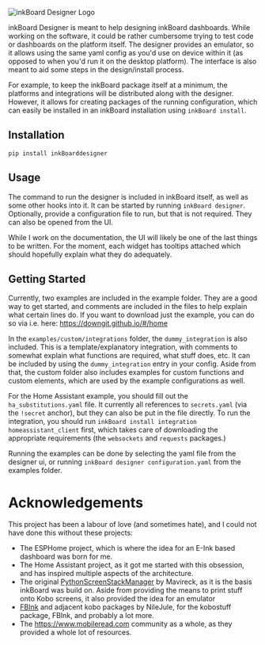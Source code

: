 ![inkBoard Designer Logo](https://raw.githubusercontent.com/Slalamander/inkBoarddesigner/cf56abe61008b3364d179e9ebc3719c165555c65/assets/designer_logo.svg)

inkBoard Designer is meant to help designing inkBoard dashboards. While working on the software, it could be rather cumbersome trying to test code or dashboards on the platform itself. The designer provides an emulator, so it allows using the same yaml config as you'd use on device within it (as opposed to when you'd run it on the desktop platform). The interface is also meant to aid some steps in the design/install process.

For example, to keep the inkBoard package itself at a minimum, the platforms and integrations will be distributed along with the designer. However, it allows for creating packages of the running configuration, which can easily be installed in an inkBoard installation using `inkBoard install`.

## Installation

`pip install inkBoarddesigner`

## Usage

The command to run the designer is included in inkBoard itself, as well as some other hooks into it. It can be started by running `inkBoard designer`. Optionally, provide a configuration file to run, but that is not required. They can also be opened from the UI.

While I work on the documentation, the UI will likely be one of the last things to be written. For the moment, each widget has tooltips attached which should hopefully explain what they do adequately.

## Getting Started
Currently, two examples are included in the example folder. They are a good way to get started, and comments are included in the files to help explain what certain lines do. If you want to download just the example, you can do so via i.e. here: https://downgit.github.io/#/home

In the `examples/custom/integrations` folder, the `dummy_integration` is also included. This is a template/explanatory integration, with comments to somewhat explain what functions are required, what stuff does, etc. It can be included by using the `dummy_integration` entry in your config. Aside from that, the custom folder also includes examples for custom functions and custom elements, which are used by the example configurations as well.

For the Home Assistant example, you should fill out the `ha_substitutions.yaml` file. It currently all references to `secrets.yaml` (via the `!secret` anchor), but they can also be put in the file directly. To run the integration, you should run `inkBoard install integration homeassistant_client` first, which takes care of downloading the appropriate requirements (the `websockets` and `requests` packages.)

Running the examples can be done by selecting the yaml file from the designer ui, or running `inkBoard designer configuration.yaml` from the examples folder.

# Acknowledgements
This project has been a labour of love (and sometimes hate), and I could not have done this without these projects:
 - The ESPHome project, which is where the idea for an E-Ink based dashboard was born for me.
 - The Home Assistant project, as it got me started with this obsession, and has inspired multiple aspects of the architecture.
 - The original [PythonScreenStackManager](https://github.com/Mavireck/Python-Screen-Stack-Manager) by Mavireck, as it is the basis inkBoard was build on. Aside from providing the means to print stuff onto Kobo screens, it also provided the idea for an emulator
 - [FBInk](https://github.com/NiLuJe/FBInk) and adjacent kobo packages by NileJule, for the kobostuff package, FBInk, and probably a lot more.
 - The https://www.mobileread.com community as a whole, as they provided a whole lot of resources.